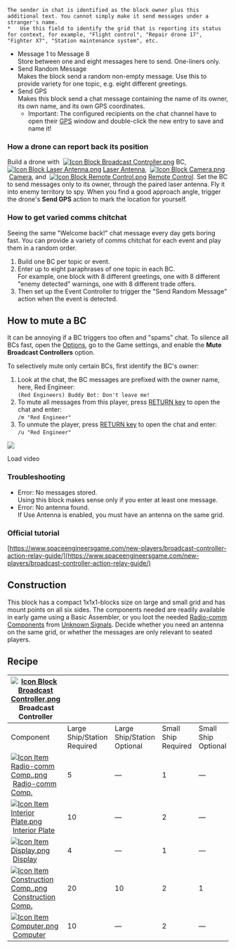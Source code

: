     The sender in chat is identified as the block owner plus this additional text. You cannot simply make it send messages under a stranger's name.
    *   Use this field to identify the grid that is reporting its status for context, for example, "Flight control", "Repair drone 17", "Fighter X7", "Station maintenance system", etc.
*   Message 1 to Message 8  
    Store between one and eight messages here to send. One-liners only.
*   Send Random Message  
    Makes the block send a random non-empty message. Use this to provide variety for one topic, e.g. eight different greetings.
*   Send GPS  
    Makes this block send a chat message containing the name of its owner, its own name, and its own GPS coordinates.
    *   Important: The configured recipients on the chat channel have to open their [GPS](https://spaceengineers.wiki.gg/wiki/GPS "GPS") window and double-click the new entry to save and name it!

### How a drone can report back its position

Build a drone with  [![Icon Block Broadcast Controller.png](https://spaceengineers.wiki.gg/images/thumb/Icon_Block_Broadcast_Controller.png/21px-Icon_Block_Broadcast_Controller.png?d351d9)](https://spaceengineers.wiki.gg/wiki/Broadcast_Controller "Broadcast Controller") BC,  [![Icon Block Laser Antenna.png](https://spaceengineers.wiki.gg/images/thumb/Icon_Block_Laser_Antenna.png/21px-Icon_Block_Laser_Antenna.png?ebf139)](https://spaceengineers.wiki.gg/wiki/Laser_Antenna "Laser Antenna") [Laser Antenna](https://spaceengineers.wiki.gg/wiki/Laser_Antenna "Laser Antenna"),  [![Icon Block Camera.png](https://spaceengineers.wiki.gg/images/thumb/Icon_Block_Camera.png/21px-Icon_Block_Camera.png?a42a5a)](https://spaceengineers.wiki.gg/wiki/Camera "Camera") [Camera](https://spaceengineers.wiki.gg/wiki/Camera "Camera"), and  [![Icon Block Remote Control.png](https://spaceengineers.wiki.gg/images/thumb/Icon_Block_Remote_Control.png/21px-Icon_Block_Remote_Control.png?e33c2d)](https://spaceengineers.wiki.gg/wiki/Remote_Control "Remote Control") [Remote Control](https://spaceengineers.wiki.gg/wiki/Remote_Control "Remote Control"). Set the BC to send messages only to its owner, through the paired laser antenna. Fly it into enemy territory to spy. When you find a good approach angle, trigger the drone's **Send GPS** action to mark the location for yourself.

### How to get varied comms chitchat

Seeing the same "Welcome back!" chat message every day gets boring fast. You can provide a variety of comms chitchat for each event and play them in a random order.

1.  Build one BC per topic or event.
2.  Enter up to eight paraphrases of one topic in each BC.  
    For example, one block with 8 different greetings, one with 8 different "enemy detected" warnings, one with 8 different trade offers.
3.  Then set up the Event Controller to trigger the "Send Random Message" action when the event is detected.

## How to mute a BC

It can be annoying if a BC triggers too often and "spams" chat. To silence all BCs fast, open the [Options](https://spaceengineers.wiki.gg/wiki/Options "Options"), go to the Game settings, and enable the **Mute Broadcast Controllers** option.

To selectively mute only certain BCs, first identify the BC's owner:

1.  Look at the chat, the BC messages are prefixed with the owner name, here, Red Engineer:  
    `(Red Engineers) Buddy Bot: Don't leave me!`
2.  To mute all messages from this player, press [RETURN key](https://spaceengineers.wiki.gg/wiki/Key_Bindings "Key Bindings") to open the chat and enter:  
    `/m "Red Engineer"`
3.  To unmute the player, press [RETURN key](https://spaceengineers.wiki.gg/wiki/Key_Bindings "Key Bindings") to open the chat and enter:  
    `/u "Red Engineer"`

![](https://i.ytimg.com/vi/1eRbIUndiFs/hqdefault.jpg)

Load video

### Troubleshooting

*   Error: No messages stored.  
    Using this block makes sense only if you enter at least one message.
*   Error: No antenna found.  
    If Use Antenna is enabled, you must have an antenna on the same grid.

### Official tutorial

[https://www.spaceengineersgame.com/new-players/broadcast-controller-action-relay-guide/](https://www.spaceengineersgame.com/new-players/broadcast-controller-action-relay-guide/)

## Construction

This block has a compact 1x1x1-blocks size on large and small grid and has mount points on all six sides. The components needed are readily available in early game using a Basic Assembler, or you loot the needed [Radio-comm Components](https://spaceengineers.wiki.gg/wiki/Radio-comm_Comp. "Radio-comm Comp.") from [Unknown Signals](https://spaceengineers.wiki.gg/wiki/Unknown_Signals "Unknown Signals"). Decide whether you need an antenna on the same grid, or whether the messages are only relevant to seated players.

## Recipe

| [![Icon Block Broadcast Controller.png](https://spaceengineers.wiki.gg/images/thumb/Icon_Block_Broadcast_Controller.png/21px-Icon_Block_Broadcast_Controller.png?d351d9)](https://spaceengineers.wiki.gg/wiki/Broadcast_Controller "Broadcast Controller") Broadcast Controller |     |     |     |     |
| --- | --- | --- | --- | --- |
| Component | Large Ship/Station  <br>Required | Large Ship/Station  <br>Optional | Small Ship  <br>Required | Small Ship  <br>Optional |
| [![Icon Item Radio-comm Comp..png](https://spaceengineers.wiki.gg/images/thumb/Icon_Item_Radio-comm_Comp..png/21px-Icon_Item_Radio-comm_Comp..png?d5a95f)](https://spaceengineers.wiki.gg/wiki/Radio-comm_Comp. "Radio-comm Comp.") [Radio-comm Comp.](https://spaceengineers.wiki.gg/wiki/Radio-comm_Comp. "Radio-comm Comp.") | 5   | —   | 1   | —   |
| [![Icon Item Interior Plate.png](https://spaceengineers.wiki.gg/images/thumb/Icon_Item_Interior_Plate.png/21px-Icon_Item_Interior_Plate.png?d80f8e)](https://spaceengineers.wiki.gg/wiki/Interior_Plate "Interior Plate") [Interior Plate](https://spaceengineers.wiki.gg/wiki/Interior_Plate "Interior Plate") | 10  | —   | 2   | —   |
| [![Icon Item Display.png](https://spaceengineers.wiki.gg/images/thumb/Icon_Item_Display.png/21px-Icon_Item_Display.png?a444bc)](https://spaceengineers.wiki.gg/wiki/Display "Display") [Display](https://spaceengineers.wiki.gg/wiki/Display "Display") | 4   | —   | 1   | —   |
| [![Icon Item Construction Comp..png](https://spaceengineers.wiki.gg/images/thumb/Icon_Item_Construction_Comp..png/21px-Icon_Item_Construction_Comp..png?cdc26f)](https://spaceengineers.wiki.gg/wiki/Construction_Comp. "Construction Comp.") [Construction Comp.](https://spaceengineers.wiki.gg/wiki/Construction_Comp. "Construction Comp.") | 20  | 10  | 2   | 1   |
| [![Icon Item Computer.png](https://spaceengineers.wiki.gg/images/thumb/Icon_Item_Computer.png/21px-Icon_Item_Computer.png?65c1a4)](https://spaceengineers.wiki.gg/wiki/Computer "Computer") [Computer](https://spaceengineers.wiki.gg/wiki/Computer "Computer") | 10  | —   | 2   | —   |